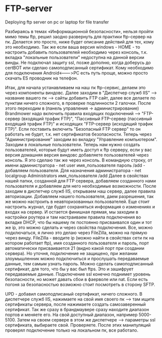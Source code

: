 # FTP-server
Deploying ftp server on pc or laptop for file transfer

Разбираясь в темах «Информационной безопасности», нельзя пройти мимо темы ftp, решил заодно развернуть для практики ftp-сервер на пк. Делается это просто, ниже будет описание действий для тех, кому это необходимо.
Так же если ваша версия windows - HOME - то настроить добавить пользователей необходимо через консоль, т.к. вкладка "локальные пользователи" недоступна на данной версии винды.
Не подключал защиту ssl, позже дополню, когда доберусь до certBOT или сделаю самоподписанный сертификат.
Кому необходимо для подключения Android<--->PC есть путь проще, можно просто скачать ES проводник на телефон.

Итак, для начала устанавливаем на наш пк ftp-сервис, делаем это через компоненты виндовс. Далее заходим в "Диспетчер служб IIS" --> название вашего пк --> сайты добавить FTP сайт, далее все делаете по пунктам ничего сложного, в проверке подлинности 2 галочки. 
После этого переходим в (панель управления -> администрирование) Brandmower надо включить правила входящих подключений --> "FTP-сервер (входящий трафик FTP)", "Пассивный FTP-сервер (пассивный входящий трафик FTP)" и исходящих "FTP-сервер (исходящий трафик FTP)". Если поставить включить "Безопасный FTP сервер" то он работать не будет, т.к. нет сертификатов безопасности.
Теперь через "Администрирование" заходим во вкладку "Управление компьютером". Заходим в локальные пользователи. Теперь нам нужно создать пользователей, которые будут иметь доступ к ftp серверу, если у вас версия домашняя версия виндовс добавляете пользователей через консоль. Я это сделаю так же через консоль.
В командную строку, от имени администратора - net user имя_пользователя пароль /add - добавляем пользователя. Для назначения администратора - net localgroup Administrators имя_пользователя /add
Далее в свойствах нашей папки, созданной для FTP сервера, добавляем созданного нами пользователя и добавляем для него необходимые возможности.
После заходим в диспетчер служб IIS, открываем наш сервер, далее правила авторизации. Добавляем нашего пользователя, даем разрешения, так же можно настроить в неавторизованных пользователей.
Еще стоит настроить журнал, где будет сохраняться информация о изменениях и входах на сервер.
И остается финишная прямая, мы заходим в настройки роутера и там настраиваем правила подключения во вкладке DHCP, что бы нашему пк постоянно присваивался один и тот же ip, это можно сделать и через свойства подключения. 
Все, можно подключаться, я лично это делаю через FileZilla, можно на прямую через винду. 
FileZilla - вводите ip (можно найти в свойствах сети пк на котором работает ftp), имя созданного пользователя и пароль, порт автоматически присваивается 21 (видно какой порт при создании сервера).
Но уточня, подключение не защищено, при желании злоумышленник можно подключиться и прослушать передаваемые данные, тем самым узнать пароль. Можно сделать самоподписанный сертификат, для того, что бы у вас был ftps. Это и зашифрует передаваемые данные.
Подключение ssl конечно поднимет уровень безопасности, но может давать сбои в фаерволе или nat. Если есть погоня за безопасностью возможно стоит посмотреть в сторону SFTP.

UPD - добавил самоподписаный сертификат, ничего сложного. В диспетчере служб IIS, нажимаете на свой имя своего пк --> там ищите сертификаты сервера, после нажимаете создать самозаверенный сертификат. Так же сразу в брандмаувере сразу находите диапазон портов и меняете его. На свой доступный диапазон, например 5000-5100.
Затем на своем сервере в этом же диспетчере --> параметры ssl сертификата, выбираете свой. Проверяете. После этих манипуляций проверял подключение только на локальном пк, все работало.


